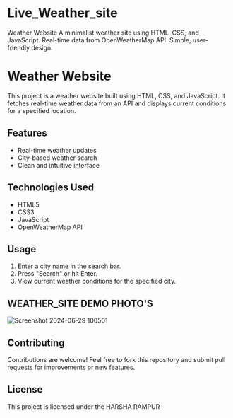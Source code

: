 # Live_Weather_site
Weather Website  A minimalist weather site using HTML, CSS, and JavaScript. Real-time data from OpenWeatherMap API. Simple, user-friendly design.
# Weather Website

This project is a weather website built using HTML, CSS, and JavaScript. It fetches real-time weather data from an API and displays current conditions for a specified location.

## Features
- Real-time weather updates
- City-based weather search
- Clean and intuitive interface

## Technologies Used
- HTML5
- CSS3
- JavaScript
- OpenWeatherMap API

## Usage
1. Enter a city name in the search bar.
2. Press "Search" or hit Enter.
3. View current weather conditions for the specified city.

## WEATHER_SITE DEMO PHOTO'S

![Screenshot 2024-06-29 100501](https://github.com/harsharampur/Live_Weather_site/assets/135097306/c19e7b00-7c1b-4a1f-9368-a15c0919c05f)


## Contributing
Contributions are welcome! Feel free to fork this repository and submit pull requests for improvements or new features.

## License
This project is licensed under the HARSHA RAMPUR 
